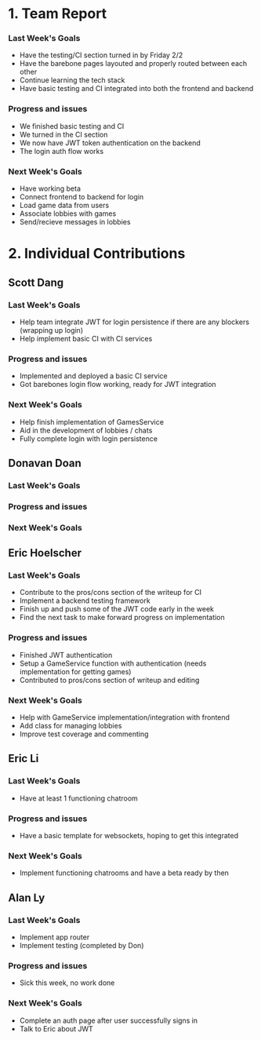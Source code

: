 # 1. Team Report

<status update for TA here>

<agenda for team meeting here>

### Last Week's Goals

-   Have the testing/CI section turned in by Friday 2/2
-   Have the barebone pages layouted and properly routed between each other
-   Continue learning the tech stack
-   Have basic testing and CI integrated into both the frontend and backend

### Progress and issues

-   We finished basic testing and CI
-   We turned in the CI section
-   We now have JWT token authentication on the backend
-   The login auth flow works

### Next Week's Goals

-   Have working beta
-   Connect frontend to backend for login
-   Load game data from users
-   Associate lobbies with games
-   Send/recieve messages in lobbies

# 2. Individual Contributions

## Scott Dang

### Last Week's Goals

- Help team integrate JWT for login persistence if there are any blockers (wrapping up login)
- Help implement basic CI with CI services

### Progress and issues

- Implemented and deployed a basic CI service
- Got barebones login flow working, ready for JWT integration

### Next Week's Goals

- Help finish implementation of GamesService
- Aid in the development of lobbies / chats
- Fully complete login with login persistence

## Donavan Doan

### Last Week's Goals

### Progress and issues

### Next Week's Goals

## Eric Hoelscher

### Last Week's Goals

-   Contribute to the pros/cons section of the writeup for CI
-   Implement a backend testing framework
-   Finish up and push some of the JWT code early in the week
-   Find the next task to make forward progress on implementation

### Progress and issues

-   Finished JWT authentication
-   Setup a GameService function with authentication (needs implementation for getting games)
-   Contributed to pros/cons section of writeup and editing

### Next Week's Goals

-   Help with GameService implementation/integration with frontend
-   Add class for managing lobbies
-   Improve test coverage and commenting

## Eric Li

### Last Week's Goals
- Have at least 1 functioning chatroom

### Progress and issues
- Have a basic template for websockets, hoping to get this integrated

### Next Week's Goals
- Implement functioning chatrooms and have a beta ready by then

## Alan Ly

### Last Week's Goals
- Implement app router
- Implement testing (completed by Don)
  
### Progress and issues
- Sick this week, no work done

### Next Week's Goals
- Complete an auth page after user successfully signs in
- Talk to Eric about JWT
